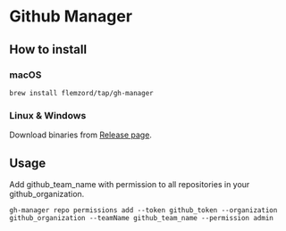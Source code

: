 # Github Manager

## How to install
### macOS
```
brew install flemzord/tap/gh-manager
```
### Linux & Windows
Download binaries from [Release page](https://github.com/flemzord/gh-manager/releases).

## Usage
Add github_team_name with permission to all repositories in your github_organization.
```
gh-manager repo permissions add --token github_token --organization github_organization --teamName github_team_name --permission admin
```